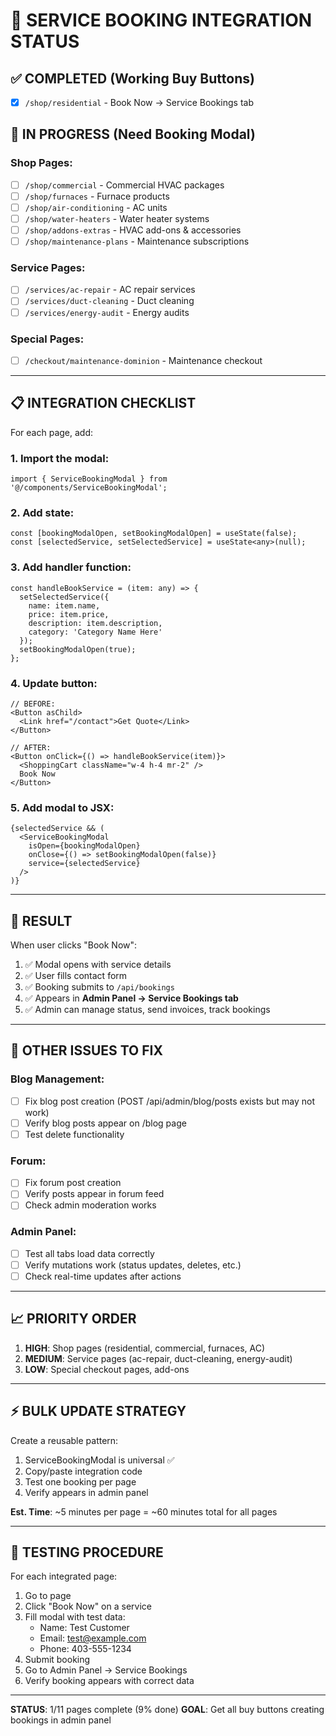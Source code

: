 # 🛒 SERVICE BOOKING INTEGRATION STATUS

## ✅ COMPLETED (Working Buy Buttons)
- [x] `/shop/residential` - Book Now → Service Bookings tab

## 🔄 IN PROGRESS (Need Booking Modal)

### Shop Pages:
- [ ] `/shop/commercial` - Commercial HVAC packages
- [ ] `/shop/furnaces` - Furnace products
- [ ] `/shop/air-conditioning` - AC units
- [ ] `/shop/water-heaters` - Water heater systems
- [ ] `/shop/addons-extras` - HVAC add-ons & accessories
- [ ] `/shop/maintenance-plans` - Maintenance subscriptions

### Service Pages:
- [ ] `/services/ac-repair` - AC repair services
- [ ] `/services/duct-cleaning` - Duct cleaning
- [ ] `/services/energy-audit` - Energy audits

### Special Pages:
- [ ] `/checkout/maintenance-dominion` - Maintenance checkout

---

## 📋 INTEGRATION CHECKLIST

For each page, add:

### 1. Import the modal:
```tsx
import { ServiceBookingModal } from '@/components/ServiceBookingModal';
```

### 2. Add state:
```tsx
const [bookingModalOpen, setBookingModalOpen] = useState(false);
const [selectedService, setSelectedService] = useState<any>(null);
```

### 3. Add handler function:
```tsx
const handleBookService = (item: any) => {
  setSelectedService({
    name: item.name,
    price: item.price,
    description: item.description,
    category: 'Category Name Here'
  });
  setBookingModalOpen(true);
};
```

### 4. Update button:
```tsx
// BEFORE:
<Button asChild>
  <Link href="/contact">Get Quote</Link>
</Button>

// AFTER:
<Button onClick={() => handleBookService(item)}>
  <ShoppingCart className="w-4 h-4 mr-2" />
  Book Now
</Button>
```

### 5. Add modal to JSX:
```tsx
{selectedService && (
  <ServiceBookingModal
    isOpen={bookingModalOpen}
    onClose={() => setBookingModalOpen(false)}
    service={selectedService}
  />
)}
```

---

## 🎯 RESULT

When user clicks "Book Now":
1. ✅ Modal opens with service details
2. ✅ User fills contact form
3. ✅ Booking submits to `/api/bookings`
4. ✅ Appears in **Admin Panel → Service Bookings tab**
5. ✅ Admin can manage status, send invoices, track bookings

---

## 🐛 OTHER ISSUES TO FIX

### Blog Management:
- [ ] Fix blog post creation (POST /api/admin/blog/posts exists but may not work)
- [ ] Verify blog posts appear on /blog page
- [ ] Test delete functionality

### Forum:
- [ ] Fix forum post creation
- [ ] Verify posts appear in forum feed
- [ ] Check admin moderation works

### Admin Panel:
- [ ] Test all tabs load data correctly
- [ ] Verify mutations work (status updates, deletes, etc.)
- [ ] Check real-time updates after actions

---

## 📈 PRIORITY ORDER

1. **HIGH**: Shop pages (residential, commercial, furnaces, AC)
2. **MEDIUM**: Service pages (ac-repair, duct-cleaning, energy-audit)
3. **LOW**: Special checkout pages, add-ons

---

## ⚡ BULK UPDATE STRATEGY

Create a reusable pattern:
1. ServiceBookingModal is universal ✅
2. Copy/paste integration code
3. Test one booking per page
4. Verify appears in admin panel

**Est. Time**: ~5 minutes per page = ~60 minutes total for all pages

---

## 🧪 TESTING PROCEDURE

For each integrated page:
1. Go to page
2. Click "Book Now" on a service
3. Fill modal with test data:
   - Name: Test Customer
   - Email: test@example.com  
   - Phone: 403-555-1234
4. Submit booking
5. Go to Admin Panel → Service Bookings
6. Verify booking appears with correct data

---

**STATUS**: 1/11 pages complete (9% done)
**GOAL**: Get all buy buttons creating bookings in admin panel
